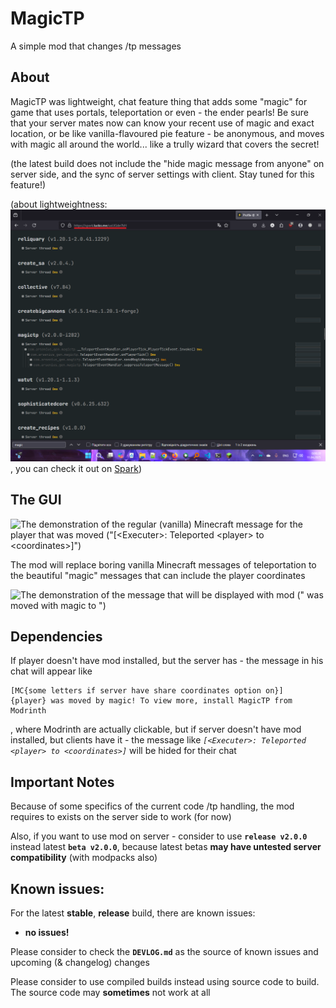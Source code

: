 # MagicTP
A simple mod that changes /tp messages

## About
MagicTP was lightweight, chat feature thing that adds some "magic" for game that uses portals, teleportation or even - the ender pearls! Be sure that your server mates now can know your recent use of magic and exact location, or be like vanilla-flavoured pie feature - be anonymous, and moves with magic all around the world... like a trully wizard that covers the secret!

(the latest build does not include the "hide magic message from anyone" on server side, and the sync of server settings with client. Stay tuned for this feature!)

(about lightweightness: ![showcase lightweightness of mod](image.png), you can check it out on [Spark](https://spark.lucko.me/uxLIGde7kH))

## The GUI
![The demonstration of the regular (vanilla) Minecraft message for the player that was moved ("_`[<Executer>: Teleported <player> to <coordinates>]`_")](https://cdn.modrinth.com/data/cached_images/de1b54383aaf43edbe4d69b2721584ce92aad89b.png)

The mod will replace boring vanilla Minecraft messages of teleportation to the beautiful "magic" messages that can include the player coordinates

![The demonstration of the message that will be displayed with mod ("<player> was moved with magic to <place>")](https://cdn.modrinth.com/data/cached_images/13a43694d60dbf725949a122a0e8c5657b31d2d0.png)

## Dependencies

If player doesn't have mod installed, but the server has - the message in his chat will appear like 

```
[MC{some letters if server have share coordinates option on}]
{player} was moved by magic! To view more, install MagicTP from Modrinth
```

, where Modrinth are actually clickable, but if server doesn't have mod installed, but clients have it - the message like _`[<Executer>: Teleported <player> to <coordinates>]`_ will be hided for their chat

## Important Notes
Because of some specifics of the current code /tp handling, the mod requires to exists on the server side to work (for now)

Also, if you want to use mod on server - consider to use **`release v2.0.0`** instead latest **`beta v2.0.0`**, because latest betas **may have untested server compatibility** (with modpacks also)


## Known issues:
For the latest **stable**, **release** build, there are known issues:
- **no issues!**

Please consider to check the **`DEVLOG.md`** as the source of known issues and upcoming (& changelog) changes

Please consider to use compiled builds instead using source code to build. The source code may **sometimes** not work at all
